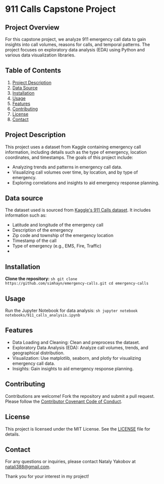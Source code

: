 # 911 Calls Capstone Project

## Project Overview

For this capstone project, we analyze 911 emergency call data to gain insights into call volumes, reasons for calls, and temporal patterns. The project focuses on exploratory data analysis (EDA) using Python and various data visualization libraries.

## Table of Contents

1. [Project Description](#project-description)
2. [Data Source](#data-source)
3. [Installation](#installation)
4. [Usage](#usage)
5. [Features](#features)
6. [Contributing](#contributing)
7. [License](#license)
8. [Contact](#contact)

## Project Description

This project uses a dataset from Kaggle containing emergency call information, including details such as the type of emergency, location coordinates, and timestamps. The goals of this project include:

- Analyzing trends and patterns in emergency call data.
- Visualizing call volumes over time, by location, and by type of emergency.
- Exploring correlations and insights to aid emergency response planning.

## Data source
The dataset used is sourced from [Kaggle's 911 Calls dataset](https://www.kaggle.com/mchirico/montcoalert). It includes information such as:
- Latitude and longitude of the emergency call
- Description of the emergency
- Zip code and township of the emergency location
- Timestamp of the call
- Type of emergency (e.g., EMS, Fire, Traffic)
- 
## Installation
**Clone the repository:**
    ```sh
    git clone https://github.com/simhayn/emergency-calls.git
    cd emergency-calls
    ```
## Usage
Run the Jupyter Notebook for data analysis:
    ```sh
    jupyter notebook notebooks/911_calls_analysis.ipynb
    ```

## Features
- Data Loading and Cleaning: Clean and preprocess the dataset.
- Exploratory Data Analysis (EDA): Analyze call volumes, trends, and geographical distribution.
- Visualization: Use matplotlib, seaborn, and plotly for visualizing emergency call data.
- Insights: Gain insights to aid emergency response planning.

## Contributing
Contributions are welcome! Fork the repository and submit a pull request.
Please follow the [Contributor Covenant Code of Conduct](https://www.contributor-covenant.org/version/2/0/code_of_conduct/).

## License
This project is licensed under the MIT License. See the [LICENSE](LICENSE) file for details.

## Contact
For any questions or inquiries, please contact Nataly Yakobov at [natali388@gmail.com](mailto:natali388@gmail.com).

Thank you for your interest in my project!

